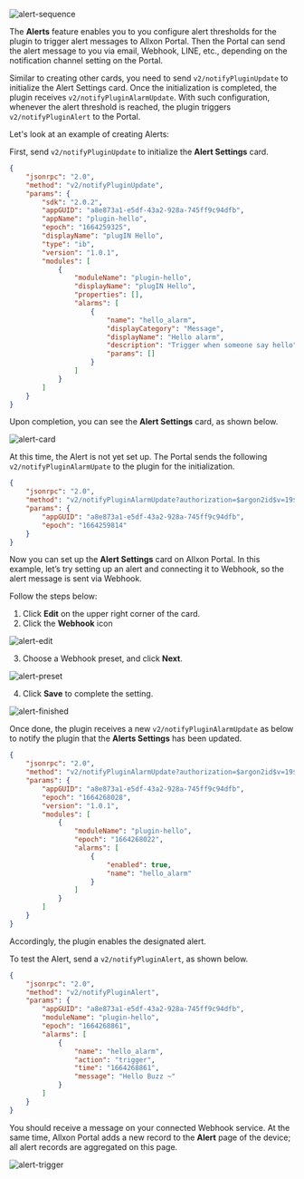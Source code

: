 ![alert-sequence](../_img/alert-sequence.png)

The **Alerts** feature enables you to you configure alert thresholds for the plugin to trigger alert messages to Allxon Portal. Then the Portal can send the alert message to you via email, Webhook, LINE, etc., depending on the notification channel setting on the Portal. 

Similar to creating other cards, you need to send `v2/notifyPluginUpdate` to initialize the Alert Settings card. Once the initialization is completed, the plugin receives `v2/notifyPluginAlarmUpdate`. With such configuration, whenever the alert threshold is reached, the plugin triggers `v2/notifyPluginAlert` to the Portal.

Let's look at an example of creating Alerts:

First, send `v2/notifyPluginUpdate` to initialize the **Alert Settings** card. 


```json {17-25}
{
    "jsonrpc": "2.0",
    "method": "v2/notifyPluginUpdate",
    "params": {
        "sdk": "2.0.2",
        "appGUID": "a8e873a1-e5df-43a2-928a-745ff9c94dfb",
        "appName": "plugin-hello",
        "epoch": "1664259325",
        "displayName": "plugIN Hello",
        "type": "ib",
        "version": "1.0.1",
        "modules": [
            {
                "moduleName": "plugin-hello",
                "displayName": "plugIN Hello",
                "properties": [],
                "alarms": [
                    {
                        "name": "hello_alarm",
                        "displayCategory": "Message",
                        "displayName": "Hello alarm",
                        "description": "Trigger when someone say hello",
                        "params": []
                    }
                ]
            }
        ]
    }
}
```

Upon completion, you can see the **Alert Settings** card, as shown below.

![alert-card](../_img/alert-card.png)

At this time, the Alert is not yet set up. The Portal sends the following `v2/notifyPluginAlarmUpate` to the plugin for the initialization.


```json
{
    "jsonrpc": "2.0",
    "method": "v2/notifyPluginAlarmUpdate?authorization=$argon2id$v=19$m=64,t=16,p=8$Y1JmLkNDUjRkeFJ7UDBlOQ$qZPxG/iWuZTKQzbsvr86wg",
    "params": {
        "appGUID": "a8e873a1-e5df-43a2-928a-745ff9c94dfb",
        "epoch": "1664259814"
    }
}
```

Now you can set up the **Alert Settings** card on Allxon Portal. In this example, let’s try setting up an alert and connecting it to Webhook, so the alert message is sent via Webhook. 

Follow the steps below:

1. Click **Edit** on the upper right corner of the card.
2.  Click the **Webhook** icon

![alert-edit](../_img/alert-edit.png)

3. Choose a Webhook preset, and click **Next**.

![alert-preset](../_img/alert-preset.png)

4. Click **Save** to complete the setting.

![alert-finished](../_img/alert-finished.png)

Once done, the plugin receives a new `v2/notifyPluginAlarmUpdate` as below to notify the plugin that the **Alerts Settings** has been updated.


```json {12-17}
{
    "jsonrpc": "2.0",
    "method": "v2/notifyPluginAlarmUpdate?authorization=$argon2id$v=19$m=64,t=16,p=8$J2chRypQWmxLLGl4O04zXg$KUvzIkRhS8Ao+FYTysdSWA",
    "params": {
        "appGUID": "a8e873a1-e5df-43a2-928a-745ff9c94dfb",
        "epoch": "1664268028",
        "version": "1.0.1",
        "modules": [
            {
                "moduleName": "plugin-hello",
                "epoch": "1664268022",
                "alarms": [
                    {
                        "enabled": true,
                        "name": "hello_alarm"
                    }
                ]
            }
        ]
    }
}
```

Accordingly, the plugin enables the designated alert. 

To test the Alert, send a `v2/notifyPluginAlert`, as shown below.

```json 
{
    "jsonrpc": "2.0",
    "method": "v2/notifyPluginAlert",
    "params": {
        "appGUID": "a8e873a1-e5df-43a2-928a-745ff9c94dfb",
        "moduleName": "plugin-hello",
        "epoch": "1664268861",
        "alarms": [
            {
                "name": "hello_alarm",
                "action": "trigger",
                "time": "1664268861",
                "message": "Hello Buzz ~"
            }
        ]
    }
}
```

You should receive a message on your connected Webhook service. At the same time, Allxon Portal adds a new record to the **Alert** page of the device; all alert records are aggregated on this page.

![alert-trigger](../_img/alert-trigger.png)
